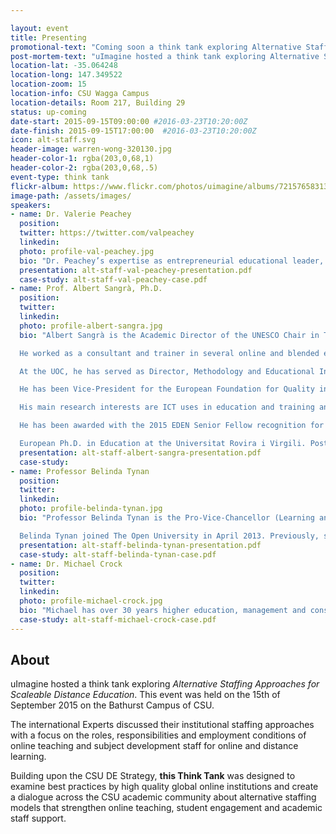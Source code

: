```yaml
---

layout: event
title: Presenting
promotional-text: "Coming soon a think tank exploring Alternative Staffing Approaches for Scaleable Distance Education."
post-mortem-text: "uImagine hosted a think tank exploring Alternative Staffing Approaches for Scaleable Distance Education."
location-lat: -35.064248
location-long: 147.349522
location-zoom: 15
location-info: CSU Wagga Campus
location-details: Room 217, Building 29
status: up-coming
date-start: 2015-09-15T09:00:00 #2016-03-23T10:20:00Z
date-finish: 2015-09-15T17:00:00  #2016-03-23T10:20:00Z
icon: alt-staff.svg
header-image: warren-wong-320130.jpg
header-color-1: rgba(203,0,68,1)
header-color-2: rgba(203,0,68,.5)
event-type: think tank
flickr-album: https://www.flickr.com/photos/uimagine/albums/72157658313869110
image-path: /assets/images/
speakers:
- name: Dr. Valerie Peachey
  position:
  twitter: https://twitter.com/valpeachey
  linkedin:
  photo: profile-val-peachey.jpg
  bio: "Dr. Peachey’s expertise as entrepreneurial educational leader, spans over 25 years in Canada’s Public Post Secondary Sector, where she has often created/initiated new and innovative programs. Her expertise combines “an eye on the bottom line” with online education, credential development, faculty training, and leadership. Her diverse set of skills support the foundation of a quality educational experience for students. She is often asked to present nationally and internationally on leadership, sustainability scalability models in online education, online faculty development and motivating teams in the virtual world. Noted for her infectious enthusiasm, and Dr. Peachey believes in education as a transformative agent, that creates opportunities individuals to reach their potential through open and flexible access."
  presentation: alt-staff-val-peachey-presentation.pdf
  case-study: alt-staff-val-peachey-case.pdf
- name: Prof. Albert Sangrà, Ph.D.
  position:
  twitter:
  linkedin:
  photo: profile-albert-sangra.jpg
  bio: "Albert Sangrà is the Academic Director of the UNESCO Chair in Technology and Education for Social Change at the Open University of Catalonia. He is a researcher at the Edul@b research group and full professor at the Psychology and Educational Sciences Department.

  He worked as a consultant and trainer in several online and blended education projects in Europe, the United States, Asia, and Australia, focusing on implementation strategies for the use of technology in teaching and learning, particularly online education and its quality. He has also served as a consultant for the World Bank Institute.

  At the UOC, he has served as Director, Methodology and Educational Innovation until 2004, being in charge of the educational model of the university; Director of the M.Sc. program in Education and ICT (e-learning) (2006-2012), and Director of the eLearn Center at UOC (2012-2014).

  He has been Vice-President for the European Foundation for Quality in E-Learning (EFQUEL) (2011-2014), and member of the Executive Committee of the European Distance and E-learning Network (EDEN) (2003-2009). He also served in the Advisory Board of the Portugal’s Universidade Aberta.

  His main research interests are ICT uses in education and training and, particularly, the policies, organization, management and leadership of e-learning implementation, and its quality assurance, and the professional development for online teaching.

  He has been awarded with the 2015 EDEN Senior Fellow recognition for having demonstrated excellence in professional practice in Open, Distance and E-Learning, and with the 2015 Award of Excellence in E-Learning from the World Education Congress.

  European Ph.D. in Education at the Universitat Rovira i Virgili. Postgraduate in Applications of Information Technology in ODE at The Open University of the UK, and Diploma on Strategic Use of IT in Education at Harvard University. BA in Education at the Universitat de Barcelona."
  presentation: alt-staff-albert-sangra-presentation.pdf
  case-study:
- name: Professor Belinda Tynan
  position:
  twitter:
  linkedin:
  photo: profile-belinda-tynan.jpg
  bio: "Professor Belinda Tynan is the Pro-Vice-Chancellor (Learning and Innovation) and a Professor of Higher Education at the Open University, UK. Reporting to the Vice-Chancellor, the Pro-Vice-Chancellor for Learning and Innovation contributes to the strategic vision and mission of the University and has a focus on supporting student success by providing executive leadership in the areas of innovation, strategy and policy development, production, informal learning and research and scholarship in technology enhanced learning. The PVC (LI) is Chair of the Education Committee amongst others and is a driver of initiatives relating to learning and innovation. The role interacts across the University faculties, institutes and supporting portfolios.

  Belinda Tynan joined The Open University in April 2013. Previously, she was Pro-Vice-Chancellor Learning, Teaching and Quality at the University of Southern Queensland, Australia. She has a doctorate in education from the University of Western Australia and is an active researcher with expertise in technology enhanced learning, staff development and scholarship and learning and teaching pedagogy. She has 70 peer reviewed articles, books and book chapters and in excess 3000 views and more than 2500 downloads on ResearchGate. She is a frequently invited speaker, experienced postgraduate supervisor and has more than thirty years of experience in the education sector in Australia, New Zealand, Singapore and the UK. She has significant executive level leadership and management experience and was recently awarded her Principal Fellowship of the Higher Education Academy (UK). She has a doctorate from the University of Western Australia, several postgraduate certificates from the University of Melbourne and Australian Catholic University in education, curriculum and higher education and a Masters in online learning."
  presentation: alt-staff-belinda-tynan-presentation.pdf
  case-study: alt-staff-belinda-tynan-case.pdf
- name: Dr. Michael Crock
  position:
  twitter:
  linkedin:
  photo: profile-michael-crock.jpg
  bio: "Michael has over 30 years higher education, management and consulting experience, including extensive involvement in the strategic development and operationalization of teaching and learning initiatives across multiple organisations, significant involvement with the commercialisation of higher education products and services, as well as additional relevant professional work experience in industry and working with local, state and federal government organisations. Michael has held senior academic and management positions at The University of Queensland, Central Queensland University, Griffith University, Open Universities Australia, and most recently at the University of New England as the Pro Vice Chancellor Educational Innovation and International. He has also served as the CEO of STARLIT, one of six original Australian national co-operative multimedia companies initially established under federal government funding."
  case-study: alt-staff-michael-crock-case.pdf  
---
```


## About

uImagine hosted a think tank exploring *Alternative Staffing Approaches for Scaleable Distance Education*. This event was held on the 15th of September 2015 on the Bathurst Campus of CSU.

The international Experts discussed their institutional staffing approaches with a focus on the roles, responsibilities and employment conditions of online teaching and subject development staff for online and distance learning.

Building upon the CSU DE Strategy, **this Think Tank** was designed to examine best practices by high quality global online institutions and create a dialogue across the CSU academic community about alternative staffing models that strengthen online teaching, student engagement and academic staff support.
